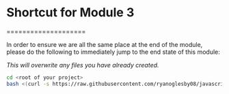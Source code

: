 # Shortcut for Module 3
====================

In order to ensure we are all the same place at the end of the module, please do
the following to immediately jump to the end state of this module:

_This will overwrite any files you have already created._

```sh
cd <root of your project>
bash <(curl -s https://raw.githubusercontent.com/ryanoglesby08/javascript-workshop/master/code/3/shortcut.sh)
```
